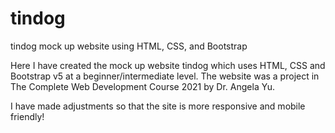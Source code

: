 # tindog
tindog mock up website using HTML, CSS, and Bootstrap

Here I have created the mock up website tindog which uses HTML, CSS and Bootstrap v5 at a beginner/intermediate level. The website was a project in The Complete Web Development Course 2021 by Dr. Angela Yu. 

I have made adjustments so that the site is more responsive and mobile friendly!
